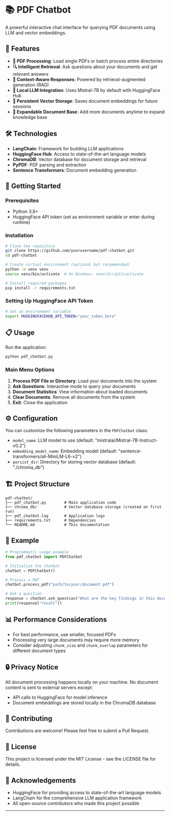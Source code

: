# 📚 PDF Chatbot

A powerful interactive chat interface for querying PDF documents using LLM and vector embeddings.

## 🌟 Features

- **📄 PDF Processing**: Load single PDFs or batch process entire directories
- **🔍 Intelligent Retrieval**: Ask questions about your documents and get relevant answers
- **🔗 Context-Aware Responses**: Powered by retrieval-augmented generation (RAG)
- **🧠 Local LLM Integration**: Uses Mistral-7B by default with HuggingFace Hub
- **💾 Persistent Vector Storage**: Saves document embeddings for future sessions
- **🔄 Expandable Document Base**: Add more documents anytime to expand knowledge base

## 🛠️ Technologies

- **LangChain**: Framework for building LLM applications
- **HuggingFace Hub**: Access to state-of-the-art language models
- **ChromaDB**: Vector database for document storage and retrieval
- **PyPDF**: PDF parsing and extraction
- **Sentence Transformers**: Document embedding generation

## 🚀 Getting Started

### Prerequisites

- Python 3.8+
- HuggingFace API token (set as environment variable or enter during runtime)

### Installation

```bash
# Clone the repository
git clone https://github.com/yourusername/pdf-chatbot.git
cd pdf-chatbot

# Create virtual environment (optional but recommended)
python -m venv venv
source venv/bin/activate  # On Windows: venv\Scripts\activate

# Install required packages
pip install -r requirements.txt
```

### Setting Up HuggingFace API Token

```bash
# Set as environment variable
export HUGGINGFACEHUB_API_TOKEN="your_token_here"
```

## 📋 Usage

Run the application:

```bash
python pdf_chatbot.py
```

### Main Menu Options

1. **Process PDF File or Directory**: Load your documents into the system
2. **Ask Questions**: Interactive mode to query your documents
3. **Document Statistics**: View information about loaded documents
4. **Clear Documents**: Remove all documents from the system
5. **Exit**: Close the application

## ⚙️ Configuration

You can customize the following parameters in the `PDFChatbot` class:

- `model_name`: LLM model to use (default: "mistralai/Mistral-7B-Instruct-v0.2")
- `embedding_model_name`: Embedding model (default: "sentence-transformers/all-MiniLM-L6-v2")
- `persist_dir`: Directory for storing vector database (default: "./chroma_db")

## 🏗️ Project Structure

```
pdf-chatbot/
├── pdf_chatbot.py        # Main application code
├── chroma_db/            # Vector database storage (created on first run)
├── pdf_chatbot.log       # Application logs
├── requirements.txt      # Dependencies
└── README.md             # This documentation
```

## 📝 Example

```python
# Programmatic usage example
from pdf_chatbot import PDFChatbot

# Initialize the chatbot
chatbot = PDFChatbot()

# Process a PDF
chatbot.process_pdf("path/to/your/document.pdf")

# Ask a question
response = chatbot.ask_question("What are the key findings in this document?")
print(response["result"])
```

## 📊 Performance Considerations

- For best performance, use smaller, focused PDFs
- Processing very large documents may require more memory
- Consider adjusting `chunk_size` and `chunk_overlap` parameters for different document types

## 🔒 Privacy Notice

All document processing happens locally on your machine. No document content is sent to external servers except:
- API calls to HuggingFace for model inference
- Document embeddings are stored locally in the ChromaDB database

## 🤝 Contributing

Contributions are welcome! Please feel free to submit a Pull Request.

## 📜 License

This project is licensed under the MIT License - see the LICENSE file for details.

## 🙏 Acknowledgements

- HuggingFace for providing access to state-of-the-art language models
- LangChain for the comprehensive LLM application framework
- All open-source contributors who made this project possible

---
